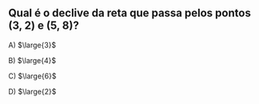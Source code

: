 ## Qual é o declive da reta que passa pelos pontos (3, 2) e (5, 8)?

A) $\large{3}$

B) $\large{4}$

C) $\large{6}$

D) $\large{2}$
